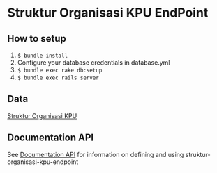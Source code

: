 # Struktur Organisasi KPU EndPoint

## How to setup
1. `$ bundle install`
2. Configure your database credentials in database.yml
2. `$ bundle exec rake db:setup`
3. `$ bundle exec rails server`

## Data
[Struktur Organisasi KPU](https://github.com/pemiluAPI/pemilu-data/tree/master/struktur_kpu)

## Documentation API
See [Documentation API](http://docs.strukturorganisasikpu.apiary.io/#) for information on defining and using struktur-organisasi-kpu-endpoint

